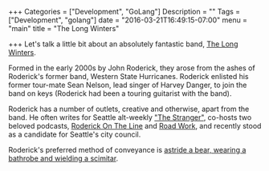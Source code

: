 +++
Categories = ["Development", "GoLang"]
Description = ""
Tags = ["Development", "golang"]
date = "2016-03-21T16:49:15-07:00"
menu = "main"
title = "The Long Winters"

+++
Let's talk a little bit about an absolutely fantastic band, [The Long Winters](www.thelongwinters.com).

Formed in the early 2000s by John Roderick, they arose from the ashes of Roderick's former band, Western State Hurricanes. Roderick enlisted his former tour-mate Sean Nelson, lead singer of Harvey Danger, to join the band on keys (Roderick had been a touring guitarist with the band).

Roderick has a number of outlets, creative and otherwise, apart from the band. He often writes for Seattle alt-weekly ["The Stranger"](www.thestranger.com), co-hosts two beloved podcasts, [Roderick On The Line](http://www.merlinmann.com/roderick/) and [Road Work](http://5by5.tv/roadwork), and recently stood as a candidate for Seattle's city council.

Roderick's preferred method of conveyance is [astride a bear, wearing a bathrobe and wielding a scimitar](http://www.merlinmann.com/roderick/ep-70-bad-cop-worse-cop-man-in-bathrobe.html).
